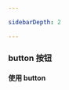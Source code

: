 ```yaml
---

sidebarDepth: 2

---
```


### button 按钮

#### 使用 button

<ClientOnly>
<demo-button/>
</ClientOnly>
